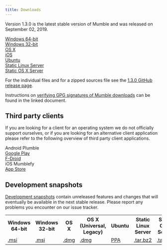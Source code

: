 ```yaml
---
title: Downloads
---
```

Version 1.3.0 is the latest stable version of Mumble and was released on September 02, 2019.

<div class="download-box-container">
    <div class="download-box">
        <a href="windows-64">
            <span class="os os-windows" aria-hidden="true"></span>
            <span class="os-name">Windows 64-bit</span>
        </a>
    </div>
    <div class="download-box">
        <a href="windows-32">
            <span class="os os-windows" aria-hidden="true"></span>
            <span class="os-name">Windows 32-bit</span>
        </a>
    </div>
    <div class="download-box">
        <a href="osx">
            <span class="os os-mac" aria-hidden="true"></span>
            <span class="os-name">OS X</span>
        </a>
    </div>
    <div class="download-box">
        <a href="ios">
            <span class="os os-ios" aria-hidden="true"></span>
            <span class="os-name">iOS</span>
        </a>
    </div>
    <div class="download-box">
        <a href="ubuntu">
            <span class="os os-linux" aria-hidden="true"></span>
            <span class="os-name">Ubuntu</span>
        </a>
    </div>
    <div class="download-box">
        <a href="linux-static-server">
            <span class="os os-linux" aria-hidden="true"></span>
            <span class="os-name">Static Linux Server</span>
        </a>
    </div>
    <div class="download-box">
        <a href="osx-static-server">
            <span class="os os-mac" aria-hidden="true"></span>
            <span class="os-name">Static OS X Server</span>
        </a>
    </div>
</div>

For the individual files and for a zipped sources file see the [1.3.0 GitHub release page](https://github.com/mumble-voip/mumble/releases/tag/1.3.0).

Instructions on [verifying GPG signatures of Mumble downloads](https://github.com/mumble-voip/mumble-gpg-signatures/blob/master/gpg.txt) can be found in the linked document.

## Third party clients

If you are looking for a client for an operating system we do not officially support ourselves, or if you are looking for an alternative client application please refer to the following overview of third party client applications.

<div class="download-box-container">
    <div class="download-box">
        <span class="os os-android" aria-hidden="true"></span>
        <span class="os-name">Android</span>
        Plumble<br />
        <a href="https://play.google.com/store/apps/details?id=com.morlunk.mumbleclient.free">Google Play</a><br />
        <a href="https://f-droid.org/repository/browse/?fdid=com.morlunk.mumbleclient">F-Droid</a>
    </div>
    <div class="download-box">
        <span class="os os-ios" aria-hidden="true"></span>
        <span class="os-name">iOS</span>
        Mumblefy<br />
        <a href="https://itunes.apple.com/dk/app/mumblefy/id858752232">App Store</a>
    </div>
</div>

## Development snapshots

[Development snapshots](https://dl.mumble.info/) contain unreleased features and changes that will eventually be available in the next stable release. Please report any problems you encounter on our issue tracker.

<table class="development-snapshots">
    <tr>
        <th>Windows 64-bit</th>
        <th>Windows 32-bit</th>
        <th>OS X</th>
        <th>OS X (Universal, Legacy)</th>
        <th>Ubuntu</th>
        <th>Static Linux Server</th>
        <th>Static OS X Server</th>
    </tr>
    <tr>
        <td>
            <a href="windows-64/snapshot">.msi</a>
        </td>
        <td>
            <a href="windows-32/snapshot">.msi</a>
        </td>
        <td>
            <a href="osx/snapshot">.dmg</a>
        </td>
        <td>
            <a href="osx-universal/snapshot">.dmg</a>
        </td>
        <td>
            <a href="ubuntu/snapshot">PPA</a>
        </td>
        <td>
            <a href="linux-static-server/snapshot">.tar.bz2</a>
        </td>
        <td>
            <a href="osx-static-server/snapshot">.tar.bz2</a>
        </td>
    </tr>
</table>

